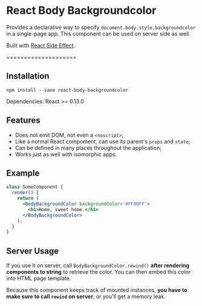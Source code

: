React Body Backgroundcolor
====================

Provides a declarative way to specify `document.body.style.backgroundcolor` in a single-page app.
This component can be used on server side as well.

Built with [React Side Effect](https://github.com/gaearon/react-side-effect).

====================

## Installation

```
npm install --save react-body-backgroundcolor
```

Dependencies: React >= 0.13.0

## Features

* Does not emit DOM, not even a `<noscript>`;
* Like a normal React compoment, can use its parent's `props` and `state`;
* Can be defined in many places throughout the application;
* Works just as well with isomorphic apps.

## Example

```jsx
class SomeComponent {
  render() {
    return (
      <BodyBackgroundColor backgroundColor='#FF00FF'>
        <h1>Home, sweet home.</h1>
      </BodyBackgroundColor>
    );
  }
}
```

## Server Usage

If you use it on server, call `BodyBackgroundColor.rewind()` **after rendering components to string** to retrieve the color. You can then embed this color into HTML page template.

Because this component keeps track of mounted instances, **you have to make sure to call `rewind` on server**, or you'll get a memory leak.
